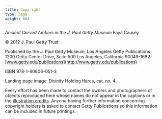 ```yaml
---
title: Copyright
type: page
weight: 604
---
```



*Ancient Carved Ambers in the J. Paul Getty Museum*
Faya Causey

© 2012 J. Paul Getty Trust

Published by the J. Paul Getty Museum, Los Angeles
Getty Publications
1200 Getty Center Drive, Suite 500
Los Angeles, California 90049-1682
[www.getty.edu/publications](http://www.getty.edu/publications)

<p itemscope itemtype="http://vocab.example.com/book"
itemid="urn:isbn:978-1-60606-051-3">ISBN 978-1-60606-051-3

Landing page image: [Divinity Holding Hares, cat. no. 4.](#../objects/4)

Every effort has been made to contact the owners and photographers of objects reproduced here whose names do not appear in the captions or in the [illustration credits](#/rights/illustrations/). Anyone having further information concerning copyright holders is asked to contact Getty Publications so this information can be included in future printings.
